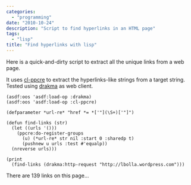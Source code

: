 ```yaml
---
categories:
  - "programming"
date: "2010-10-24"
description: "Script to find hyperlinks in an HTML page"
tags:
  - "lisp"
title: "Find hyperlinks with lisp"
---
```


Here is a quick-and-dirty script to extract all the unique links from a web
page.

It uses [cl-ppcre][1] to extract the hyperlinks-like strings from a target
string. Tested using [drakma][2] as web client.
    
    (asdf:oos 'asdf:load-op :drakma)
    (asdf:oos 'asdf:load-op :cl-ppcre)
    
    (defparameter *url-re* "href *= *['"](\S+)['"]")
    
    (defun find-links (str)
      (let ((urls '()))
        (ppcre:do-register-groups
          (u) (*url-re* str nil :start 0 :sharedp t)
          (pushnew u urls :test #'equalp))
      (nreverse urls)))
    
    (print
      (find-links (drakma:http-request "http://lbolla.wordpress.com")))
    
There are 139 links on this page...

   [1]: http://weitz.de/cl-ppcre/
   [2]: http://weitz.de/drakma/
